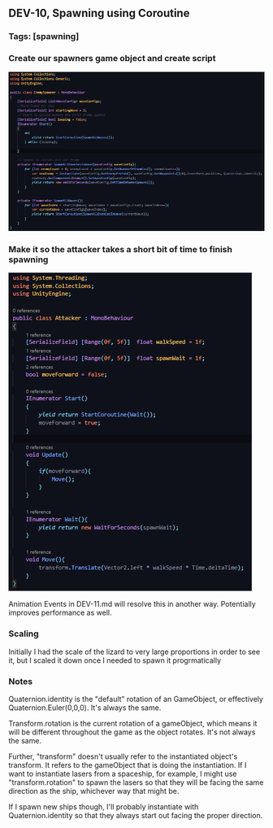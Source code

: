 ## DEV-10, Spawning using Coroutine
### Tags: [spawning]


### Create our spawners game object and create script

![](../images/DEV-10-A.png)


### Make it so the attacker takes a short bit of time to finish spawning

![](../images/DEV-10-B.png)

Animation Events in DEV-11.md will resolve this in another way. Potentially improves performance as well.

### Scaling

Initially I had the scale of the lizard to very large proportions in order to see it, but I scaled it down once I needed to spawn it progrmatically


### Notes

Quaternion.identity is the "default" rotation of an GameObject, or effectively Quaternion.Euler(0,0,0).  It's always the same. 

Transform.rotation is the current rotation of a gameObject, which means it will be different throughout the game as the object rotates.  It's not always the same.

Further, "transform" doesn't usually refer to the instantiated object's transform. It refers to the gameObject that is doing the instantiation.  If I want to instantiate lasers from a spaceship, for example, I might use "transform.rotation" to spawn the lasers so that they will be facing the same direction as the ship, whichever way that might be. 

If I spawn new ships though, I'll probably instantiate with Quaternion.identity so that they always start out facing the proper direction. 